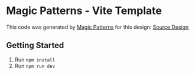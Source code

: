 # Magic Patterns - Vite Template

This code was generated by [Magic Patterns](https://magicpatterns.com) for this design: [Source Design](https://magicpatterns.com/c/fecJQ3LaYBNC3pGTrKDUEe)

## Getting Started

1. Run `npm install`
2. Run `npm run dev`
